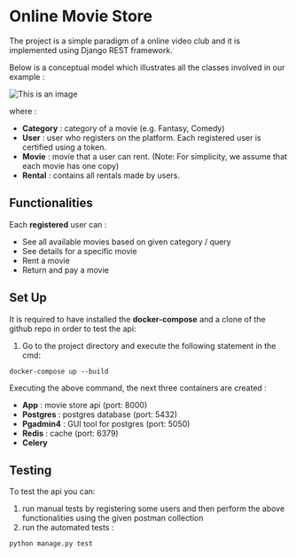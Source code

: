 # Online Movie Store
The project is a simple paradigm of a online video club and it is implemented using Django REST framework.

Below is a conceptual model which illustrates all the classes involved in our example :

![This is an image](https://drive.google.com/uc?export=view&id=1i9_1Piphdb6QKqt3cZXAoKhuT1Sjb8S9)

where :
- **Category** : category of a movie (e.g. Fantasy, Comedy)
- **User** :  user who registers on the platform. Each registered user is certified using a token.
- **Movie** : movie that a user can rent. (Note: For simplicity, we assume that each movie has one copy)
- **Rental** : contains all rentals made by users.

## Functionalities
Each **registered** user can :
- See all available movies based on given category / query
- See details for a specific movie
- Rent a movie
- Return and pay a movie

## Set Up
It is required to have installed the **docker-compose** and a clone of the github repo in order to test the api:

1. Go to the project directory and execute the following statement in the cmd:

```
docker-compose up --build
```
Executing the above command, the next three containers are created :
* **App**      : movie store api (port: 8000)
* **Postgres** : postgres database (port: 5432)
* **Pgadmin4** : GUI tool for postgres (port: 5050)
* **Redis**    : cache (port: 6379)
* **Celery**   


##  Testing
Τo test the api you can:
1. run manual tests by registering some users and then perform the above functionalities using the given postman collection
2. run the automated tests :
```
python manage.py test 
```
